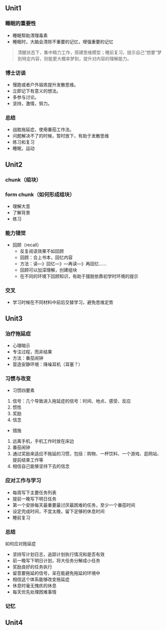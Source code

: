 ## Unit1

### 睡眠的重要性

*   睡眠帮助清理毒素
*   睡眠时，大脑会清除不重要的记忆，增强重要的记忆

> 清醒状态下，集中精力工作，搭建思维模型；睡前复习，提示自己“想要”梦到特定内容，则能更大概率梦到，提升对内容的理解能力。

### 博士访谈

*   慢跑或者户外锻炼提升发散思维。
*   立即记下有意义的想法。
*   多参与讨论。
*   坚持，激情，努力。

### 总结

*   战胜拖延症，使用番茄工作法。
*   问题解决不了的时候，暂时放下，有助于发散思维
*   练习和复习
*   睡眠，运动

## Unit2

### chunk（组块）

### form chunk（如何形成组块）

*   理解大意
*   了解背景
*   练习

### 能力错觉

*   回顾（recall）
    *   反复阅读效果不如回顾
    *   回顾：合上书本，回忆内容
    *   方法：读—》回忆—》—再读—》再回忆……
    *   回顾可以加深理解，创建组块
    *   在不同的环境下回顾知识，有助于摆脱依靠初学时环境的提示

### 交叉

*   学习时候在不同材料中前后交替学习，避免思维定势

## Unit3

### 治疗拖延症

*   心理暗示
*   专注过程，而非结果
*   方法：番茄闹钟
*   营造安静环境：降噪耳机（耳塞？）

### 习惯与改变

*   习惯四要素
1. 信号：几个导致进入拖延症的信号：时间、地点、感受、反应
2. 惯性
3. 奖励 
4. 信念

*   措施
1. 远离手机，手机工作时放在床边
2. 番茄闹钟
3. 通过奖励来适应不拖延的习惯，包括：购物、一杯饮料、一个游戏、逛网站、提前结束工作等
4. 相信自己能够坚持下去的信念

### 应对工作与学习

*   每周写下主要任务列表
*   提前一晚写下明日任务
*   第一个安排每天最重要最讨厌最困难的任务，至少一个番茄时间
*   设定完成时间，不宜太晚，留下足够的休息时间
*   睡前复习

### 总结

如何应对拖延症

*   坚持写计划日志，追踪计划执行情况和是否有效
*   前一晚写下明日计划，将大任务分解成小任务
*   奖励良好的任务执行
*   留意要拖延的信号，呆在能避免拖延的环境中
*   相信这个体系能够改变拖延症
*   休息时毫无愧疚的休息
*   每天优先处理困难事情

### 记忆

## Unit4